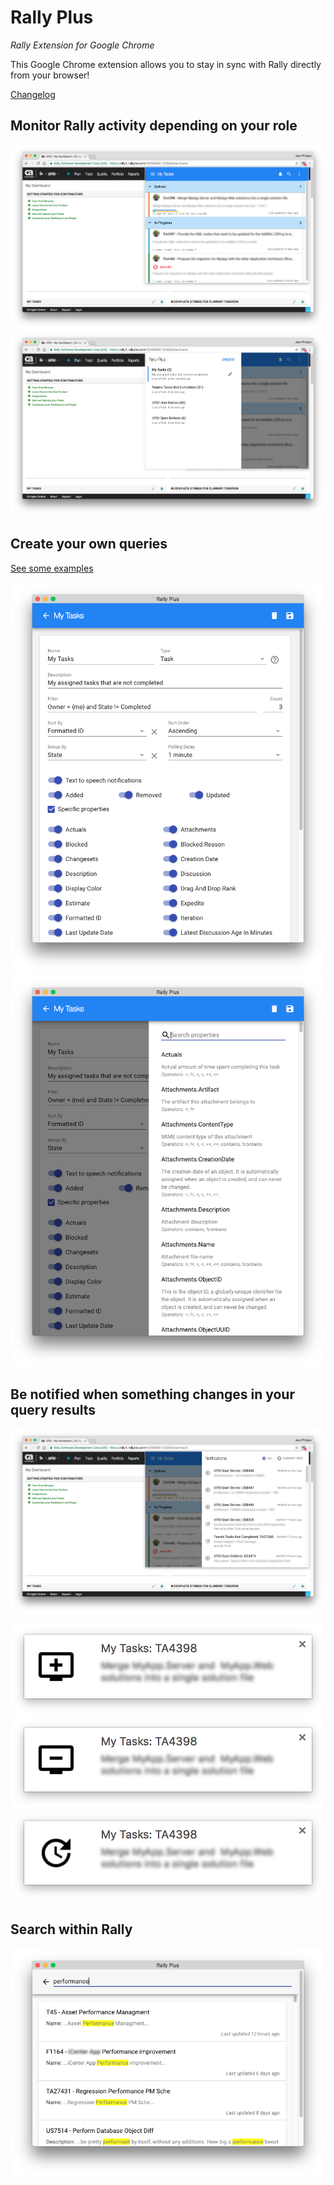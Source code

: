 # Rally Plus
_Rally Extension for  Google Chrome_



This Google Chrome extension allows you to stay in sync with Rally directly from your browser!

[Changelog](/changelog)

## Monitor Rally activity depending on your role

![Query View](/images/rally-plus-query-view.png)
![Query Selection](/images/rally-plus-query-selection.png)

## Create your own queries

[See some examples](/examples)

![Query Editor](/images/rally-plus-query-edit.png)
![Query Editor Properties](/images/rally-plus-query-edit-properties.png)

## Be notified when something changes in your query results

![Notifications - pane](/images/rally-plus-notifications-pane.png)

![Notifications - add](/images/rally-plus-notification-add.png)
![Notifications - remove](/images/rally-plus-notification-remove.png)
![Notifications - update](/images/rally-plus-notification-update.png)

## Search within Rally

![Search](/images/rally-plus-search.png)

